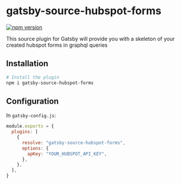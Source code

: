 # gatsby-source-hubspot-forms

[![npm version](https://badge.fury.io/js/gatsby-source-hubspot.svg)](https://badge.fury.io/js/gatsby-source-hubspot)

This source plugin for Gatsby will provide you with a skeleton of your created hubspot forms in graphql queries

## Installation

```sh
# Install the plugin
npm i gatsby-source-hubspot-forms
```

## Configuration

In `gatsby-config.js`:

```js
module.exports = {
  plugins: [
    {
      resolve: "gatsby-source-hubspot-forms",
      options: {
        apKey: "YOUR_HUBSPOT_API_KEY",
      },
    },
  ],
}
```
